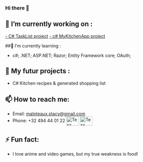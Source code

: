 ### Hi there 👋

## 🔭 I’m currently working on :
<a href="https://github.com/Tess-mltx/TaskListCsharp" target="blank">- C# TaskList project</a>
<a href="https://github.com/Tess-mltx/MyKitchenApp_CSharp" target="blank">- c# MyKitchenApp project</a>
  
##🌱 I’m currently learning :
- c#; .NET; ASP.NET; Razor; Entity Framework core; OAuth;

## 🚀 My futur projects :
- C# Kitchen recipes & generated shopping list

## 📫 How to reach me:
- Email: maloteaux.stacy@gmail.com
- Phone: +32 494 44 01 22
<a href="https://www.linkedin.com/in/tess-maloteaux/" target="blank"><img align="center" src="https://raw.githubusercontent.com/rahuldkjain/github-profile-readme-generator/master/src/images/icons/Social/linked-in-alt.svg" alt="Tess mltx" height="30" width="40" /></a>
<a href="https://instagram.com/Tess-mltx" target="blank"><img align="center" src="https://raw.githubusercontent.com/rahuldkjain/github-profile-readme-generator/master/src/images/icons/Social/instagram.svg" alt="Tess mltx" height="30" width="40" /></a>


## ⚡ Fun fact:
- I love anime and video games, but my true weakness is food!
